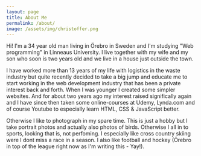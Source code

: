 ```yaml
---
layout: page
title: About Me
permalink: /about/
image: /assets/img/christoffer.png
---
```


Hi! I'm a 34 year old man living in Örebro in Sweden and I'm studying "Web programming" in Linneaus University.
I live together with my wife and my son who soon is two years old and we live in a house just outside the town.

I have worked more than 13 years of my life with logistics in the waste industry but quite recently decided to take a big jump
and educate me to start working in the web development industry that has been a private interest back and forth. When I was younger
I created some simpler websites. And for about two years ago my interest raised significally again and I have since then taken some online-courses
at Udemy, Lynda.com and of course Youtube to especially learn HTML, CSS & JavaScript better.

Otherwise I like to photograph in my spare time. This is just a hobby but I take portrait photos and actually also photos of birds. Otherwise I all in to 
sports, looking that is, not perfoming. I especially like cross country skiing were I dont miss a race in a season. I also like football and hockey 
(Örebro in top of the league right now as I'm writing this - Yay!).